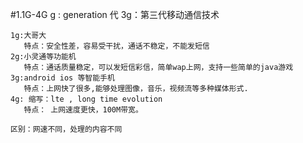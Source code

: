 #1.1G-4G
	g : generation 代 3g：第三代移动通信技术

	1g:大哥大
	   特点：安全性差，容易受干扰，通话不稳定，不能发短信
	2g:小灵通等功能机
	   特点：通话质量稳定，可以发短信彩信，简单wap上网，支持一些简单的java游戏
	3g:android ios 等智能手机
	   特点：上网快了很多,能够处理图像，音乐，视频流等多种媒体形式.
	4g: 缩写：lte , long time evolution
	   特点： 上网速度更快，100M带宽。

    区别：网速不同，处理的内容不同